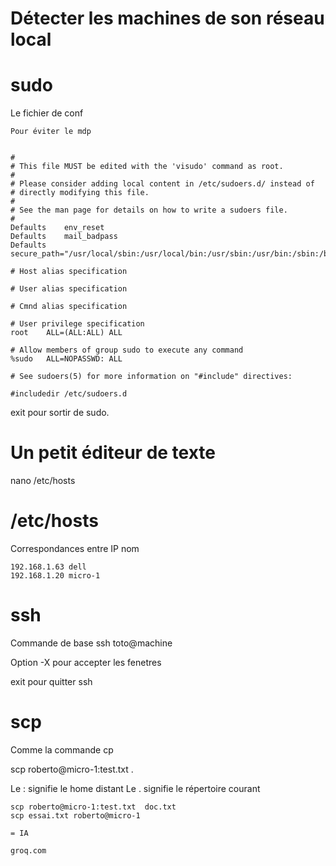 
# Détecter les machines de son réseau local

# sudo

Le fichier de conf 

```
Pour éviter le mdp


#
# This file MUST be edited with the 'visudo' command as root.
#
# Please consider adding local content in /etc/sudoers.d/ instead of
# directly modifying this file.
#
# See the man page for details on how to write a sudoers file.
#
Defaults	env_reset
Defaults	mail_badpass
Defaults	secure_path="/usr/local/sbin:/usr/local/bin:/usr/sbin:/usr/bin:/sbin:/bin"

# Host alias specification

# User alias specification

# Cmnd alias specification

# User privilege specification
root	ALL=(ALL:ALL) ALL

# Allow members of group sudo to execute any command
%sudo	ALL=NOPASSWD: ALL

# See sudoers(5) for more information on "#include" directives:

#includedir /etc/sudoers.d

```

exit pour sortir de sudo.

# Un petit éditeur de texte

nano /etc/hosts

# /etc/hosts

Correspondances entre IP nom

```
192.168.1.63 dell
192.168.1.20 micro-1

```


# ssh

Commande de base
ssh toto@machine

Option -X pour accepter les fenetres

exit pour quitter ssh

# scp

Comme la commande cp <source> <destination>

scp roberto@micro-1:test.txt .

Le : signifie le home distant
Le . signifie le répertoire courant

```
scp roberto@micro-1:test.txt  doc.txt
scp essai.txt roberto@micro-1

= IA

groq.com


